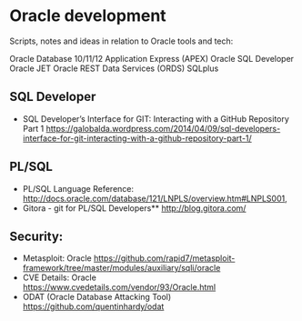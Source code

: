 # Oracle development

Scripts, notes and ideas in relation to Oracle tools and tech:

Oracle Database 10/11/12
Application Express (APEX)
Oracle SQL Developer 
Oracle JET
Oracle REST Data Services (ORDS)
SQLplus


## SQL Developer
* SQL Developer’s Interface for GIT: Interacting with a GitHub Repository Part 1
https://galobalda.wordpress.com/2014/04/09/sql-developers-interface-for-git-interacting-with-a-github-repository-part-1/

## PL/SQL
* PL/SQL Language Reference: 
http://docs.oracle.com/database/121/LNPLS/overview.htm#LNPLS001,
* Gitora - git for PL/SQL Developers**
http://blog.gitora.com/

## Security:
* Metasploit: Oracle
https://github.com/rapid7/metasploit-framework/tree/master/modules/auxiliary/sqli/oracle  
* CVE Details: Oracle  
https://www.cvedetails.com/vendor/93/Oracle.html  
* ODAT (Oracle Database Attacking Tool)    
https://github.com/quentinhardy/odat  
